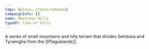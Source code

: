 ```yaml
---
tags: [place, status/unknown]
campaignInfo: []
name: Mostreve Hills
typeOf: line of hills
---
```


A series of small mountains and hilly terrain that divides Sembara and Tyrwingha from the [[Plaguelands]].




